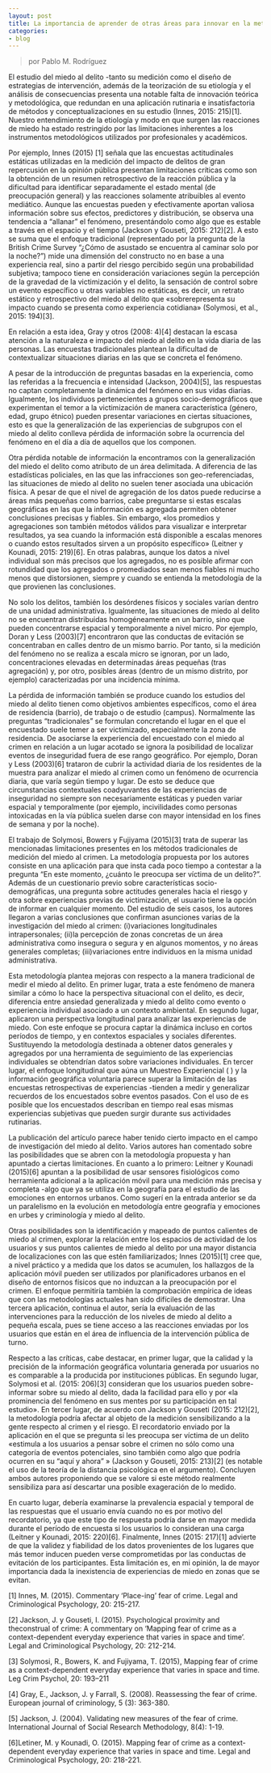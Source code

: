 ```yaml
---
layout: post
title: La importancia de aprender de otras áreas para innovar en la metodología (III)
categories:
- blog
---
```

> por Pablo M. Rodríguez


<p> El estudio del miedo al delito -tanto su medición como el diseño de estrategias de intervención, además de la teorización de su etiología y el análisis de consecuencias presenta una notable falta de innovación teórica y metodológica, que redundan en una aplicación rutinaria e insatisfactoria de métodos y conceptualizaciones en su estudio (Innes, 2015: 215)[1]. Nuestro entendimiento de la etiología y modo en que surgen las reacciones de miedo ha estado restringido por las limitaciones inherentes a los instrumentos metodológicos utilizados por profesionales y académicos. </p>
<p>Por ejemplo, Innes (2015) [1] señala que las encuestas actitudinales estáticas utilizadas en la medición del impacto de delitos de gran repercusión en la opinión pública presentan limitaciones críticas como son la obtención de un resumen retrospectivo de la reacción pública y la dificultad para identificar separadamente el estado mental (de preocupación general) y las reacciones solamente atribuibles al evento mediático. Aunque las encuestas pueden y efectivamente aportan valiosa información sobre sus efectos, predictores y distribución, se observa una tendencia a “allanar” el fenómeno, presentándolo como algo que es estable a través en el espacio y el tiempo (Jackson y Gouseti, 2015: 212)[2]. A esto se suma que el enfoque tradicional (representado por la pregunta de la British Crime Survey “¿Cómo de asustado se encuentra al caminar solo por la noche?”) mide una dimensión del constructo no en base a una experiencia real, sino a partir del riesgo percibido según una probabilidad subjetiva; tampoco tiene en consideración variaciones según la percepción de la gravedad de la victimización y el delito, la sensación de control sobre un evento específico u otras variables no estáticas, es decir, un retrato estático y retrospectivo del miedo al delito que «sobrerepresenta su impacto cuando se presenta como experiencia cotidiana» (Solymosi, et al., 2015: 194)[3]. </p>
<p> En relación a esta idea, Gray y otros (2008: 4)[4] destacan la escasa atención a la naturaleza e impacto del miedo al delito en la vida diaria de las personas. Las encuestas tradicionales plantean la dificultad de contextualizar situaciones diarias en las que se concreta el fenómeno. </p>
<p>A pesar de la introducción de preguntas basadas en la experiencia, como las referidas a la frecuencia e intensidad (Jackson, 2004)[5], las respuestas no captan completamente la dinámica del fenómeno en sus vidas diarias. Igualmente, los individuos pertenecientes a grupos socio-demográficos que experimentan el temor a la victimización de manera característica (género, edad, grupo étnico) pueden presentar variaciones en ciertas situaciones, esto es que la generalización de las experiencias de subgrupos con el miedo al delito conlleva pérdida de información sobre la ocurrencia del fenómeno en el día a día de aquellos que los componen. </p>
<p>Otra pérdida notable de información la encontramos con la generalización del miedo el delito como atributo de un área delimitada. A diferencia de las estadísticas policiales, en las que las infracciones son geo-referenciadas, las situaciones de miedo al delito no suelen tener asociada una ubicación física. A pesar de que el nivel de agregación de los datos puede reducirse a áreas más pequeñas como barrios, cabe preguntarse si estas escalas geográficas en las que la información es agregada permiten obtener conclusiones precisas y fiables. Sin embargo, «los promedios y agregaciones son también métodos válidos para visualizar e interpretar resultados, ya sea cuando la información está disponible a escalas menores o cuando estos resultados sirven a un propósito específico» (Leitner y Kounadi, 2015: 219)[6]. En otras palabras, aunque los datos a nivel individual son más precisos que los agregados, no es posible afirmar con rotundidad que los agregados o promediados sean menos fiables ni mucho menos que distorsionen, siempre y cuando se entienda la metodología de la que provienen las conclusiones. </p>
<p> No solo los delitos, también los desórdenes físicos y sociales varían dentro de una unidad administrativa. Igualmente, las situaciones de miedo al delito no se encuentran distribuidas homogéneamente en un barrio, sino que pueden concentrarse espacial y temporalmente a nivel micro. Por ejemplo, Doran y Less (2003)[7] encontraron que las conductas de evitación se concentraban en calles dentro de un mismo barrio. Por tanto, si la medición del fenómeno no se realiza a escala micro se ignoran, por un lado, concentraciones elevadas en determinadas áreas pequeñas (tras agregación) y, por otro, posibles áreas (dentro de un mismo distrito, por ejemplo) caracterizadas por una incidencia mínima.</p>
<p>La pérdida de información también se produce cuando los estudios del miedo al delito tienen como objetivos ambientes específicos, como el área de residencia (barrio), de trabajo o de estudio (campus). Normalmente las preguntas “tradicionales” se formulan concretando el lugar en el que el encuestado suele temer a ser victimizado, especialmente la zona de residencia. De asociarse la experiencia del encuestado con el miedo al crimen en relación a un lugar acotado se ignora la posibilidad de localizar eventos de inseguridad fuera de ese rango geográfico. Por ejemplo, Doran y Less (2003)[6] trataron de cubrir la actividad diaria de los residentes de la muestra para analizar el miedo al crimen como un fenómeno de ocurrencia diaria, que varía según tiempo y lugar. De esto se deduce que circunstancias contextuales coadyuvantes de las experiencias de inseguridad no siempre son necesariamente estáticas y pueden variar espacial y temporalmente (por ejemplo, incivilidades como personas intoxicadas en la vía pública suelen darse con mayor intensidad en los fines de semana y por la noche).</p>
<p> El trabajo de Solymosi, Bowers y Fujiyama (2015)[3] trata de superar las mencionadas limitaciones presentes en los métodos tradicionales de medición del miedo al crimen. La metodología propuesta por los autores consiste en una aplicación para 
 que insta cada poco tiempo a contestar a la pregunta “En este momento, ¿cuánto le preocupa ser víctima de un delito?”. Además de un cuestionario previo sobre características socio-demográficas, una pregunta sobre actitudes generales hacia el riesgo y otra sobre experiencias previas de victimización, el usuario tiene la opción de informar en cualquier momento. Del estudio de seis casos, los autores llegaron a varias conclusiones que confirman asunciones varias de la investigación del miedo al crimen: (i)variaciones longitudinales intrapersonales; (ii)la percepción de zonas concretas de un área administrativa como insegura o segura y en algunos momentos, y no áreas generales completas; (iii)variaciones entre individuos en la misma unidad administrativa.</p>
<p>Esta metodología plantea mejoras con respecto a la manera tradicional de medir el miedo al delito. En primer lugar, trata a este fenómeno de manera similar a cómo lo hace la perspectiva situacional con el delito, es decir, diferencia entre ansiedad generalizada y miedo al delito como evento o experiencia individual asociado a un contexto ambiental. En segundo lugar, aplicaron una perspectiva longitudinal para analizar las experiencias de miedo. Con este enfoque se procura captar la dinámica incluso en cortos períodos de tiempo, y en contextos espaciales y sociales diferentes. Sustituyendo la metodología destinada a obtener datos generales y agregados por una herramienta de seguimiento de las experiencias individuales se obtendrían datos sobre variaciones individuales. En tercer lugar, el enfoque longitudinal que aúna un Muestreo Experiencial (
) y la información geográfica voluntaria parece superar la limitación de las encuestas retrospectivas de experiencias -tienden a medir y generalizar recuerdos de los encuestados sobre eventos pasados. Con el uso de 
 es posible que los encuestados describan en tiempo real esas mismas experiencias subjetivas que pueden surgir durante sus actividades rutinarias.</p>

<p>La publicación del artículo parece haber tenido cierto impacto en el campo de investigación del miedo al delito. Varios autores han comentado sobre las posibilidades que se abren con la metodología propuesta y han apuntado a ciertas limitaciones. En cuanto a lo primero: Leitner y Kounadi (2015)[6] apuntan a la posibilidad de usar sensores fisiológicos como herramienta adicional a la aplicación móvil para una medición más precisa y completa -algo que ya se utiliza en la geografía para el estudio de las emociones en entornos urbanos. Como sugerí en la entrada anterior se da un paralelismo en la evolución en metodología entre geografía y emociones en urbes y criminología y miedo al delito. </p>
<p> Otras posibilidades son la identificación y mapeado de puntos calientes de miedo al crimen, explorar la relación entre los espacios de actividad de los usuarios y sus puntos calientes de miedo al delito por una mayor distancia de localizaciones con las que estén familiarizados; Innes (2015)[1] cree que, a nivel práctico y a medida que los datos se acumulen, los hallazgos de la aplicación móvil pueden ser utilizados por planificadores urbanos en el diseño de entornos físicos que no induzcan a la preocupación por el crimen. El enfoque permitiría también la comprobación empírica de ideas que con las metodologías actuales han sido difíciles de demostrar. Una tercera aplicación, continua el autor, sería la evaluación de las intervenciones para la reducción de los niveles de miedo al delito a pequeña escala, pues se tiene acceso a las reacciones enviadas por los usuarios que están en el área de influencia de la intervención pública de turno. </p>
<p>Respecto a las críticas, cabe destacar, en primer lugar, que la calidad y la precisión de la información geográfica voluntaria generada por usuarios no es comparable a la producida por instituciones públicas. En segundo lugar, Solymosi et al. (2015: 206)[3] consideran que los usuarios pueden sobre-informar sobre su miedo al delito, dada la facilidad para ello y por «la prominencia del fenómeno en sus mentes por su participación en tal estudio». En tercer lugar, de acuerdo con Jackson y Gouseti (2015: 212)[2], la metodología podría afectar al objeto de la medición sensibilizando a la gente respecto al crimen y el riesgo. El recordatorio enviado por la aplicación en el que se pregunta si les preocupa ser víctima de un delito «estimula a los usuarios a pensar sobre el crimen no sólo como una categoría de eventos potenciales, sino también como algo que podría ocurren en su “aquí y ahora” » (Jackson y Gouseti, 2015: 213)[2] (es notable el uso de la teoría de la distancia psicológica en el argumento). Concluyen ambos autores proponiendo que se valore si este método realmente sensibiliza para así descartar una posible exageración de lo medido. </p>
<p>En cuarto lugar, debería examinarse la prevalencia espacial y temporal de las respuestas que el usuario envía cuando no es por motivo del recordatorio, ya que este tipo de respuesta podría darse en mayor medida durante el período de encuesta si los usuarios lo consideran una carga (Leitner y Kounadi, 2015: 220)[6]. Finalmente, Innes (2015: 217)[1] advierte de que la validez y fiabilidad de los datos provenientes de los lugares que más temor inducen pueden verse comprometidas por las conductas de evitación de los participantes. Esta limitación es, en mi opinión, la de mayor importancia dada la inexistencia de experiencias de miedo en zonas que se evitan.

<p>[1] Innes, M. (2015). Commentary ‘Place-ing’ fear of crime. Legal and Criminological Psychology, 20: 215-217.</p>

<p>[2] Jackson, J. y Gouseti, I. (2015). Psychological proximity and  theconstrual of crime: A commentary on ‘Mapping fear of crime as a context-dependent everyday experience that varies in space and time’. Legal and Criminological Psychology, 20: 212-214.</p>

<p>[3] Solymosi, R., Bowers, K. and Fujiyama, T. (2015), Mapping fear of crime as a context-dependent everyday experience that varies in space and time. Leg Crim Psychol, 20: 193–211 </p>
<p>[4] Gray, E., Jackson, J. y Farrall, S. (2008). Reassessing the fear of crime. European journal of criminology, 5 (3): 363-380. 
 </p>
<p>[5] Jackson, J. (2004). Validating new measures of the fear of crime. International Journal of Social Research Methodology, 8(4): 1-19. </p>
<p>[6]Letiner, M. y Kounadi, O. (2015). Mapping fear of crime as a context-dependent everyday experience that varies in space and time. Legal and Criminological Psychology, 20: 218-221.</p>
